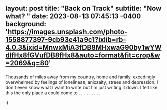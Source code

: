 layout: post
title: "Back on Track"
subtitle: "Now what? "
date: 2023-08-13 07:45:13 -0400
background: 'https://images.unsplash.com/photo-1558877397-9cb93e41a9c1?ixlib=rb-4.0.3&ixid=MnwxMjA3fDB8MHxwaG90by1wYWdlfHx8fGVufDB8fHx8&auto=format&fit=crop&w=2069&q=80'
---

###
Thousands of miles away from my country, home and family. excedingly overwhelmed by feelings of loneliness, anixzaity, strees and depression. I don't even know what I want to write but I'm just writing it down. I felt  like this the only place a could come to 
.
.
.
.
.
.
.
.
.

:(